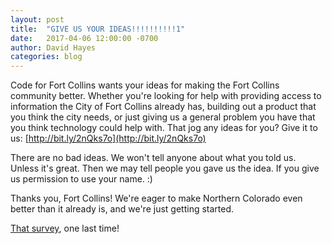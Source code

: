 ```yaml
---
layout: post
title:  "GIVE US YOUR IDEAS!!!!!!!!!!1"
date:   2017-04-06 12:00:00 -0700
author: David Hayes
categories: blog
---
```


Code for Fort Collins wants your ideas for making the Fort Collins community better. Whether you're looking for help with providing access to information the City of Fort Collins already has, building out a product that you think the city needs, or just giving us a general problem you have that you think technology could help with. That jog any ideas for you? Give it to us: [http://bit.ly/2nQks7o](http://bit.ly/2nQks7o)

There are no bad ideas. We won't tell anyone about what you told us. Unless it's great. Then we may tell people you gave us the idea. If you give us permission to use your name. :)

Thanks you, Fort Collins! We're eager to make Northern Colorado even better than it already is, and we're just getting started.

[That survey](http://bit.ly/2nQks7o), one last time!